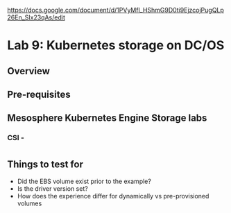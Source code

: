 https://docs.google.com/document/d/1PVyMfl_HShmG9D0ti9EjzcojPugQLp26En_SIx23qAs/edit
# Lab 9: Kubernetes storage on DC/OS

## Overview

## Pre-requisites

##  Mesosphere Kubernetes Engine Storage labs

### CSI - 

#

## Things to test for
* Did the EBS volume exist prior to the example?
* Is the driver version set? 
* How does the experience differ for dynamically vs pre-provisioned volumes

